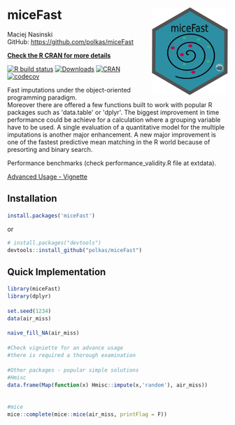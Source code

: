 # miceFast <a href='https://github.com/polkas/miceFast'><img src='miceFast_logo.png' align="right" height="200" /></a>

Maciej Nasinski  
GitHub:  https://github.com/polkas/miceFast

[**Check the R CRAN for more details**](https://CRAN.R-project.org/package=miceFast)

[![R build status](https://github.com/polkas/miceFast/workflows/R-CMD-check/badge.svg)](https://github.com/polkas/miceFast/actions)
[![Downloads](http://cranlogs.r-pkg.org/badges/grand-total/miceFast?color=brightgreen)](http://www.r-pkg.org/pkg/miceFast)
[![CRAN](http://www.r-pkg.org/badges/version/miceFast)](https://cran.r-project.org/package=miceFast)
[![codecov](https://codecov.io/gh/Polkas/miceFast/branch/master/graph/badge.svg)](https://codecov.io/gh/Polkas/miceFast)

Fast imputations under the object-oriented programming paradigm. 	
Moreover there are offered a few functions built to work with popular R packages such as 'data.table' or 'dplyr'.
The biggest improvement in time performance could be achieve for a calculation where a grouping variable have to be used.
A single evaluation of a quantitative model for the multiple imputations is another major enhancement.
A new major improvement is one of the fastest predictive mean matching in the R world because of presorting and binary search.

Performance benchmarks (check performance_validity.R file at extdata).

[Advanced Usage - Vignette](https://cran.r-project.org/web/packages/miceFast/vignettes/miceFast-intro.html)

## Installation

```r
install.packages('miceFast')
```

or

```r
# install.packages("devtools")
devtools::install_github("polkas/miceFast")
```

## Quick Implementation

```r
library(miceFast)
library(dplyr)

set.seed(1234)
data(air_miss)

naive_fill_NA(air_miss)

#Check vigniette for an advance usage
#there is required a thorough examination

#Other packages - popular simple solutions
#Hmisc
data.frame(Map(function(x) Hmisc::impute(x,'random'), air_miss))


#mice
mice::complete(mice::mice(air_miss, printFlag = F))

```
